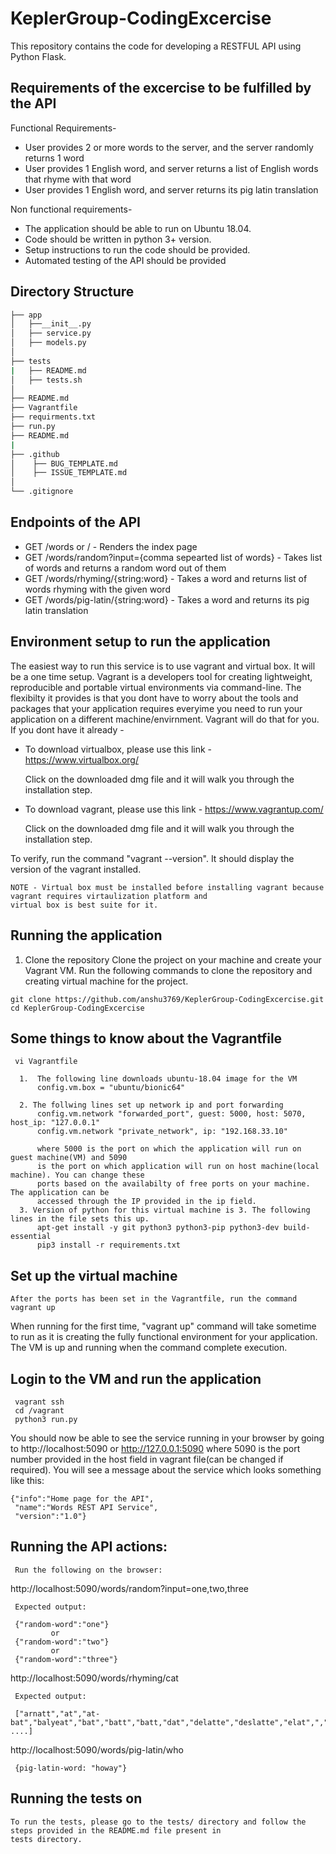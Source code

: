 # KeplerGroup-CodingExcercise
This repository contains the code for developing a RESTFUL API using Python Flask. 


## Requirements of the excercise to be fulfilled by the API
  
 Functional Requirements- 
 * User provides 2 or more words to the server, and the server randomly returns 1 word
 * User provides 1 English word, and server returns a list of English words that rhyme with that word
 * User provides 1 English word, and server returns its pig latin translation
 
 Non functional requirements-
 * The application should be able to run on Ubuntu 18.04.
 * Code should be written in python 3+ version.
 * Setup instructions to run the code should be provided.
 * Automated testing of the API should be provided
 
 
 ## Directory Structure
 
 ```bash
├── app
│   ├──__init__.py
│   ├── service.py
│   ├── models.py
│     
├── tests
|   ├── README.md
│   ├── tests.sh
│   
├── README.md
├── Vagrantfile
├── requirments.txt
├── run.py
├── README.md
|
├── .github
│    ├── BUG_TEMPLATE.md
│    ├── ISSUE_TEMPLATE.md
│
└── .gitignore
```

## Endpoints of the API

 *  GET /words or / - Renders the index page
 *  GET /words/random?input={comma sepearted list of words} - Takes list of words and returns a random word out of them
 *  GET /words/rhyming/{string:word} - Takes a word and returns list of words rhyming with the given word
 *  GET /words/pig-latin/{string:word} - Takes a word and returns its pig latin translation
 

  
## Environment setup to run the application

  The easiest way to run this service is to use vagrant and virtual box. It will be a one time setup.
  Vagrant is a developers tool for creating lightweight, reproducible and portable virtual environments via 
  command-line. The flexibilty it provides is that you dont have to worry about the tools and packages that 
  your application requires everyime you need to run your application on a different machine/envirnment. Vagrant 
  will do that for you. If you dont have it already -  
  
 * To download virtualbox, please use this link - 
   https://www.virtualbox.org/
   
     Click on the downloaded dmg file  and it will walk you through the installation step.
     
 * To download vagrant, please use this link -
   https://www.vagrantup.com/
   
      Click on the downloaded dmg file  and it will walk you through the installation step.
       
  To verify, run the command "vagrant --version". It should display the version of the vagrant
  installed. 
 
 
    NOTE - Virtual box must be installed before installing vagrant because vagrant requires virtaulization platform and 
    virtual box is best suite for it.
 
 
 
 ## Running the application
   1. Clone the repository
    Clone the project on your machine and create your Vagrant VM. Run the following
    commands to clone the repository and creating virtual machine for the project.
     
    git clone https://github.com/anshu3769/KeplerGroup-CodingExcercise.git
    cd KeplerGroup-CodingExcercise
    
    
 ## Some things to know about the Vagrantfile
     vi Vagrantfile
    
      1.  The following line downloads ubuntu-18.04 image for the VM
          config.vm.box = "ubuntu/bionic64"
          
      2. The follwing lines set up network ip and port forwarding
          config.vm.network "forwarded_port", guest: 5000, host: 5070, host_ip: "127.0.0.1"
          config.vm.network "private_network", ip: "192.168.33.10"
          
          where 5000 is the port on which the application will run on guest machine(VM) and 5090
          is the port on which application will run on host machine(local machine). You can change these
          ports based on the availabilty of free ports on your machine. The application can be 
          accessed through the IP provided in the ip field.
      3. Version of python for this virtual machine is 3. The following lines in the file sets this up.
          apt-get install -y git python3 python3-pip python3-dev build-essential
          pip3 install -r requirements.txt
   
    
 ## Set up the virtual machine
    After the ports has been set in the Vagrantfile, run the command
    vagrant up
    
   When running for the first time,  "vagrant up" command will take sometime to run as it is creating the fully functional 
   environment for your application. The VM is up and running when the command complete execution.
   
   
  ## Login to the VM and run the application
     vagrant ssh
     cd /vagrant
     python3 run.py
 
 You should now be able to see the service running in your browser by going to http://localhost:5090 or      http://127.0.0.1:5090 where 5090 is the port number provided in the host field in vagrant file(can be changed 
 if required). You will see a message about the service which looks something like this:
 
    {"info":"Home page for the API",
     "name":"Words REST API Service",
     "version":"1.0"}
     
  
 ## Running the API actions:
     
     Run the following on the browser:
     
   http://localhost:5090/words/random?input=one,two,three
     
     Expected output: 
     
     {"random-word":"one"}
             or
     {"random-word":"two"}
             or
     {"random-word":"three"}
     
     
   http://localhost:5090/words/rhyming/cat
     
     Expected output:
     
     ["arnatt","at","at-bat","balyeat","bat","batt","batt,"dat","delatte","deslatte","elat",","hat","hatt","hnat", ....]
     
  
   http://localhost:5090/words/pig-latin/who
   
     {pig-latin-word: "howay"}
     
     
     
 ## Running the tests on
 
    To run the tests, please go to the tests/ directory and follow the steps provided in the README.md file present in 
    tests directory.
     
     
     
    
 
 
       
 
 
 
